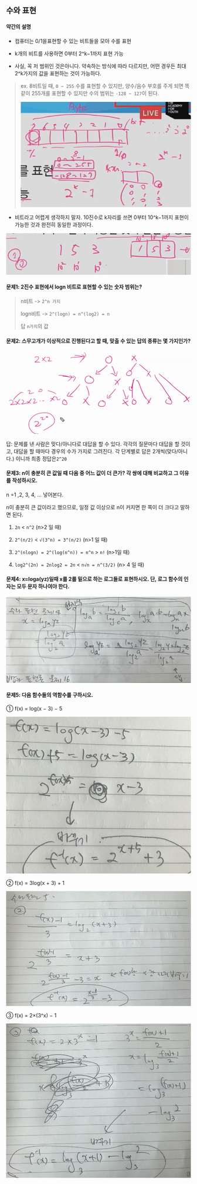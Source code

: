 ## 수와 표현



#### 약간의 설명

* 컴퓨터는 0/1을표현할 수 있는 비트들을 모아 수를 표현

* k개의 비트를 사용하면 0부터 2^k−1까지 표현 가능

* 사실, 꼭 저 범위인 것은아니다. 약속하는 방식에 따라 다르지만, 어떤 경우든 최대 2^k가지의 값을 표현하는 것이 가능하다. 

>  ex. 8비트일 때, `0 ~ 255` 수를 표현할 수 있지만, 양수/음수 부호를 주게 되면 똑같이 255개를 표현할 수 있지만 수의 범위는 `-128 ~ 127`이 된다. 
>
> ![image-20201022140254397](images/image051.png)



* 비트라고 어렵게 생각하지 말자. 10진수로 k자리를 쓰면 0부터 10^k−1까지 표현이 가능한 것과 완전히 동일한 과정이다.

![image-20201022140105613](images/image050.png)







#### 문제1: 2진수 표현에서 logn 비트로 표현할 수 있는 숫자 범위는?

> n비트 ->  `2^n 가지`
>
> logn비트 -> `2^(logn) = n^(log2) = n`
>
> 답 `n가지`의 값



#### 문제2: 스무고개가 이상적으로 진행된다고 할 때, 맞출 수 있는 답의 종류는 몇 가지인가?



![image-20201022091444580](images/image012.png)

답: 문제를 낸 사람은 맞다/아니다로 대답을 할 수 있다. 각각의 질문마다 대답을 할 것이고, 대답을 할 때마다 경우의 수가 가지로 그려진다. 각 단계별로 답은 2개씩(맞다/아니다.) 이니까 최종 정답은`2^20 `



#### 문제3: n이 충분히 큰 값일 때 다음 중 어느 값이 더 큰가? 각 쌍에 대해 비교하고 그 이유를 작성하시오.

n =1 ,2, 3, 4, ... 넣어본다. 

n이 충분히 큰 값이라고 했으므로, 일정 값 이상으로 n이 커지면 한 쪽이 더 크다고 말하면 된다. 

1. `2n` < `n^2` (n>2 일 때)

2. `2^(n/2)` < `√(3^n) = 3^(n/2)` (n>1 일 때)

3. `2^(nlogn) = 2^(log(n^n)) = n^n` > `n!` (n>1일 때)

4. `log2^(2n) = 2nlog2 = 2n` < `n√n = n^(3/2)` (n> 4 일 때)



#### 문제4:  x=loga(yz)일때 x를 2를 밑으로 하는 로그들로 표현하시오. 단, 로그 함수의 인자는 모두 문자 하나여야 한다.

![image-20201022112412771](images/image020.png)



#### 문제5: 다음 함수들의 역함수를 구하시오.

① f(x) = log(x − 3) − 5

![KakaoTalk_20201022_113030697](images/image024.png)

② f(x) = 3log(x + 3) + 1

![image-20201022112443096](images/image021.png)

③ f(x) = 2×(3^x) − 1

![image-20201022112504294](images/image022.png)

